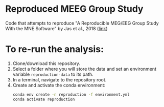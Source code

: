 # Reproduced MEEG Group Study

Code that attempts to reproduce "A Reproducible MEG/EEG Group Study With the MNE Software" by Jas et al., 2018 ([link](https://www.frontiersin.org/articles/10.3389/fnins.2018.00530/full))

# To re-run the analysis:

1. Clone/download this repository.
2. Select a folder where you will store the data and set an environment variable `reproduction-data` to its path.
3. In a terminal, navigate to the repository root.
4. Create and activate the conda environment:
    ```sh
    conda env create -n reproduction -f environment.yml
    conda activate reproduction
    ```
